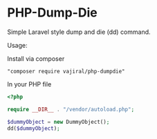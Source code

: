 # PHP-Dump-Die
Simple Laravel style dump and die (dd) command.

Usage:

Install via composer

```"composer require vajiral/php-dumpdie"```

In your PHP file

```php
<?php

require __DIR__ . "/vendor/autoload.php";

$dummyObject = new DummyObject();
dd($dummyObject);
```
